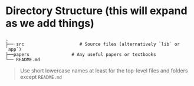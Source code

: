 # Directory Structure (this will expand as we add things)
    .
    ├── src                     # Source files (alternatively `lib` or `app`)
	├──papers                # Any useful papers or textbooks
    └── README.md

> Use short lowercase names at least for the top-level files and folders except
>`README.md`
